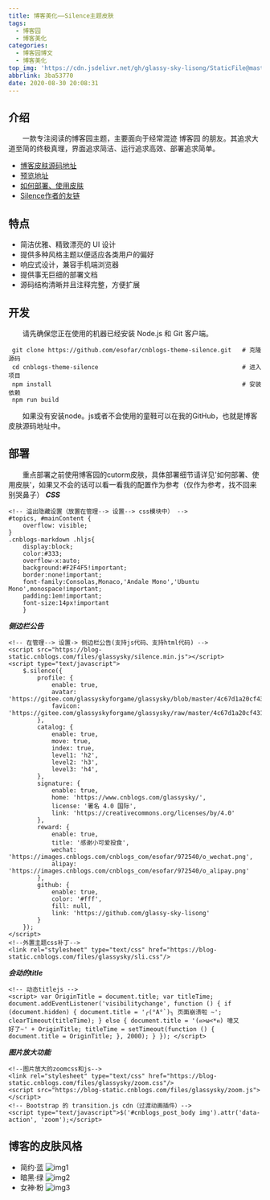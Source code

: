 ```yaml
---
title: 博客美化——Silence主题皮肤
tags:
  - 博客园
  - 博客美化
categories:
  - 博客园博文
  - 博客美化
top_img: 'https://cdn.jsdelivr.net/gh/glassy-sky-lisong/StaticFile@master/top-img/3.jpg'
abbrlink: 3ba53770
date: 2020-08-30 20:08:31
---
```


## 介绍
&emsp;&emsp;一款专注阅读的博客园主题，主要面向于经常混迹 博客园 的朋友。其追求大道至简的终极真理，界面追求简洁、运行追求高效、部署追求简单。
* [博客皮肤源码地址](https://github.com/glassy-sky-lisong/SilenceSkin)
* [预览地址](https://www.cnblogs.com/esofar)
* [如何部署、使用皮肤](https://github.com/esofar/cnblogs-theme-silence/blob/master/docs/deploy.md)
* [Silence作者的友链](https://www.cnblogs.com/esofar/p/cnblogs-theme-silence.html)

## 特点
* 简洁优雅、精致漂亮的 UI 设计
* 提供多种风格主题以便适应各类用户的偏好
* 响应式设计，兼容手机端浏览器
* 提供事无巨细的部署文档
* 源码结构清晰并且注释完整，方便扩展

## 开发
&emsp;&emsp;请先确保您正在使用的机器已经安装 Node.js 和 Git 客户端。

     git clone https://github.com/esofar/cnblogs-theme-silence.git   # 克隆源码
     cd cnblogs-theme-silence                                        # 进入项目
     npm install                                                     # 安装依赖
     npm run build
    
&emsp;&emsp;如果没有安装node。js或者不会使用的童鞋可以在我的GitHub，也就是博客皮肤源码地址中。

## 部署
&emsp;&emsp;重点部署之前使用博客园的cutorm皮肤，具体部署细节请详见'如何部署、使用皮肤'，如果又不会的话可以看一看我的配置作为参考（仅作为参考，找不回来别哭鼻子）
***CSS***

    <!-- 溢出隐藏设置（放置在管理--> 设置--> css模块中） -->
    #topics, #mainContent {
        overflow: visible;
    }
    .cnblogs-markdown .hljs{
	    display:block;
	    color:#333;
	    overflow-x:auto;
	    background:#F2F4F5!important;
	    border:none!important;
	    font-family:Consolas,Monaco,'Andale Mono','Ubuntu Mono',monospace!important;
	    padding:1em!important;
	    font-size:14px!important
	    }

***侧边栏公告***

    <!-- 在管理--> 设置-> 侧边栏公告(支持js代码、支持html代码) -->
    <script src="https://blog-static.cnblogs.com/files/glassysky/silence.min.js"></script>
    <script type="text/javascript">
        $.silence({
            profile: {
                enable: true,
                avatar: 'https://gitee.com/glassyskyforgame/glassysky/blob/master/4c67d1a20cf431ade2873e284836acaf2fdd989e.jpg',
                favicon: 'https://gitee.com/glassyskyforgame/glassysky/raw/master/4c67d1a20cf431ade2873e284836acaf2fdd989e.jpg',
            },
            catalog: {
                enable: true,
                move: true,
                index: true,
                level1: 'h2',
                level2: 'h3',
                level3: 'h4',
            },
            signature: {
                enable: true,
                home: 'https://www.cnblogs.com/glassysky/',
                license: '署名 4.0 国际',
                link: 'https://creativecommons.org/licenses/by/4.0'
            },
            reward: {
                enable: true,
                title: '感谢小可爱投食',
                wechat: 'https://images.cnblogs.com/cnblogs_com/esofar/972540/o_wechat.png',
                alipay: 'https://images.cnblogs.com/cnblogs_com/esofar/972540/o_alipay.png'
            },
            github: {
                enable: true,
                color: '#fff',
                fill: null,
                link: 'https://github.com/glassy-sky-lisong'
            }
        });
    </script>
    <!--外置主题css补丁-->
    <link rel="stylesheet" type="text/css" href="https://blog-static.cnblogs.com/files/glassysky/sli.css"/>

***会动的title***

    <!-- 动态titlejs -->
    <script> var OriginTitle = document.title; var titleTime; document.addEventListener('visibilitychange', function () { if                 
    (document.hidden) { document.title = '╭(°A°`)╮ 页面崩溃啦 ~'; clearTimeout(titleTime); } else { document.title = '(ฅ>ω<*ฅ) 噫又    
    好了~' + OriginTitle; titleTime = setTimeout(function () { document.title = OriginTitle; }, 2000); } }); </script>

***图片放大功能***

    <!--图片放大的zoomcss和js-->
    <link rel="stylesheet" type="text/css" href="https://blog-static.cnblogs.com/files/glassysky/zoom.css"/>
    <script src="https://blog-static.cnblogs.com/files/glassysky/zoom.js"></script>
    <!-- Bootstrap 的 transition.js cdn（过渡动画插件）-->
    <script type="text/javascript">$('#cnblogs_post_body img').attr('data-action', 'zoom');</script>

## 博客的皮肤风格
* 简约·蓝
  ![img1](https://github.com/esofar/cnblogs-theme-silence/raw/master/docs/theme_default.png) 
* 暗黑·绿
  ![img2](https://github.com/esofar/cnblogs-theme-silence/raw/master/docs/theme_dark.png)
* 女神·粉
  ![img3](https://github.com/esofar/cnblogs-theme-silence/raw/master/docs/theme_goddess.png)  
